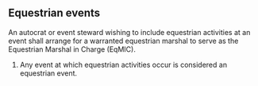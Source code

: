 ## Equestrian events
An autocrat or event steward wishing to include equestrian activities at an event shall arrange for a warranted equestrian marshal to serve as the Equestrian Marshal in Charge (EqMIC).

1. Any event at which equestrian activities occur is considered an equestrian event.

